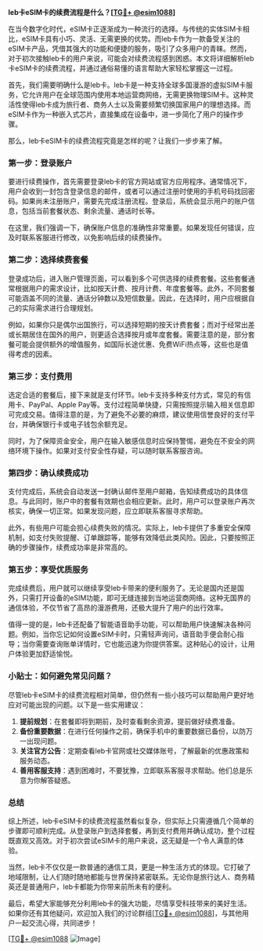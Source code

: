 **leb卡eSIM卡的续费流程是什么？[[TG💪+ @esim1088](https://t.me/s/esim1088)]**

在当今数字化时代，eSIM卡正逐渐成为一种流行的选择。与传统的实体SIM卡相比，eSIM卡具有小巧、灵活、无需更换的优势。而leb卡作为一款备受关注的eSIM卡产品，凭借其强大的功能和便捷的服务，吸引了众多用户的青睐。然而，对于初次接触leb卡的用户来说，可能会对续费流程感到困惑。本文将详细解析leb卡eSIM卡的续费流程，并通过通俗易懂的语言帮助大家轻松掌握这一过程。

首先，我们需要明确什么是leb卡。leb卡是一种支持全球多国漫游的虚拟SIM卡服务，它允许用户在全球范围内使用本地运营商网络，无需更换物理SIM卡。这种灵活性使得leb卡成为旅行者、商务人士以及需要频繁切换国家用户的理想选择。而eSIM卡作为一种嵌入式芯片，直接集成在设备中，进一步简化了用户的操作步骤。

那么，leb卡eSIM卡的续费流程究竟是怎样的呢？让我们一步步来了解。

### 第一步：登录账户

要进行续费操作，首先需要登录leb卡的官方网站或官方应用程序。通常情况下，用户会收到一封包含登录信息的邮件，或者可以通过注册时使用的手机号码找回密码。如果尚未注册账户，需要先完成注册流程。登录后，系统会显示用户的账户信息，包括当前套餐状态、剩余流量、通话时长等。

在这里，我们强调一下，确保账户信息的准确性非常重要。如果发现任何错误，应及时联系客服进行修改，以免影响后续的续费操作。

### 第二步：选择续费套餐

登录成功后，进入账户管理页面，可以看到多个可供选择的续费套餐。这些套餐通常根据用户的需求设计，比如按天计费、按月计费、年度套餐等。此外，不同套餐可能涵盖不同的流量、通话分钟数以及短信数量。因此，在选择时，用户应根据自己的实际需求进行合理规划。

例如，如果你只是偶尔出国旅行，可以选择短期的按天计费套餐；而对于经常出差或长期居住在国外的用户，则更适合选择按月或年度套餐。需要注意的是，部分套餐可能会提供额外的增值服务，如国际长途优惠、免费WiFi热点等，这些也是值得考虑的因素。

### 第三步：支付费用

选定合适的套餐后，接下来就是支付环节。leb卡支持多种支付方式，常见的有信用卡、PayPal、Apple Pay等。支付过程简单快捷，只需按照提示输入相关信息即可完成交易。值得注意的是，为了避免不必要的麻烦，建议使用信誉良好的支付平台，并确保银行卡或电子钱包余额充足。

同时，为了保障资金安全，用户在输入敏感信息时应保持警惕，避免在不安全的网络环境下操作。如果对支付安全性存疑，可以随时联系客服咨询。

### 第四步：确认续费成功

支付完成后，系统会自动发送一封确认邮件至用户邮箱，告知续费成功的具体信息。与此同时，账户中的套餐有效期也会相应更新。此时，用户可以登录账户再次核实，确保一切正常。如果发现问题，应立即联系客服寻求帮助。

此外，有些用户可能会担心续费失败的情况。实际上，leb卡提供了多重安全保障机制，如支付失败提醒、订单跟踪等，能够有效降低此类风险。因此，只要按照正确的步骤操作，续费成功率是非常高的。

### 第五步：享受优质服务

完成续费后，用户就可以继续享受leb卡带来的便利服务了。无论是国内还是国外，只需打开设备的eSIM功能，即可无缝连接到当地运营商网络。这种无国界的通信体验，不仅节省了高昂的漫游费用，还极大提升了用户的出行效率。

值得一提的是，leb卡还配备了智能语音助手功能，可以帮助用户快速解决各种问题。例如，当你忘记如何设置eSIM卡时，只需轻声询问，语音助手便会耐心指导；当你需要查询账单详情时，它也能迅速为你提供答案。这种贴心的设计，让用户体验更加舒适愉悦。

### 小贴士：如何避免常见问题？

尽管leb卡eSIM卡的续费流程相对简单，但仍然有一些小技巧可以帮助用户更好地应对可能出现的问题。以下是一些实用建议：

1. **提前规划**：在套餐即将到期前，及时查看剩余资源，提前做好续费准备。
2. **备份重要数据**：在进行任何操作之前，确保手机中的重要数据已备份，以防万一出现问题。
3. **关注官方公告**：定期查看leb卡官网或社交媒体账号，了解最新的优惠政策和服务动态。
4. **善用客服支持**：遇到困难时，不要犹豫，立即联系客服寻求帮助。他们总是乐意为你解答疑惑。

### 总结

综上所述，leb卡eSIM卡的续费流程虽然看似复杂，但实际上只需遵循几个简单的步骤即可顺利完成。从登录账户到选择套餐，再到支付费用并确认成功，整个过程既直观又高效。对于初次尝试eSIM卡的用户来说，这无疑是一个令人满意的体验。

当然，leb卡不仅仅是一款普通的通信工具，更是一种生活方式的体现。它打破了地域限制，让人们随时随地都能与世界保持紧密联系。无论你是旅行达人、商务精英还是普通用户，leb卡都能为你带来前所未有的便利。

最后，希望大家能够充分利用leb卡的强大功能，尽情享受科技带来的美好生活。如果你还有其他疑问，欢迎加入我们的讨论群组[[TG💪+ @esim1088](https://t.me/s/esim1088)]，与其他用户一起交流心得，共同进步！

[[TG💪+ @esim1088](https://t.me/s/esim1088) ![Image](https://i.postimg.cc/4NQfJmqS/Snipaste-2025-05-13-00-14-12.png)]